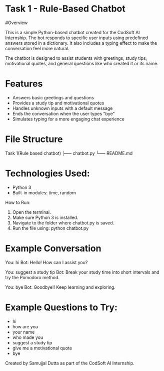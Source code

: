 # Task 1 - Rule-Based Chatbot

#Overview

This is a simple Python-based chatbot created for the CodSoft AI Internship. The bot responds to specific user inputs using predefined answers stored in a dictionary. It also includes a typing effect to make the conversation feel more natural.

The chatbot is designed to assist students with greetings, study tips, motivational quotes, and general questions like who created it or its name.

# Features

- Answers basic greetings and questions
- Provides a study tip and motivational quotes
- Handles unknown inputs with a default message
- Ends the conversation when the user types "bye"
- Simulates typing for a more engaging chat experience

# File Structure

Task 1(Rule based chatbot)
├── chatbot.py
└── README.md


# Technologies Used:

- Python 3
- Built-in modules: time, random

How to Run:

1. Open the terminal.
2. Make sure Python 3 is installed.
3. Navigate to the folder where chatbot.py is saved.
4. Run the file using: python chatbot.py

# Example Conversation

You: hi
Bot: Hello! How can I assist you?

You: suggest a study tip
Bot: Break your study time into short intervals and try the Pomodoro method.

You: bye
Bot: Goodbye!! Keep learning and exploring.

# Example Questions to Try:

- hi
- how are you
- your name
- who made you
- suggest a study tip
- give me a motivational quote
- bye

Created by Samujjal Dutta as part of the CodSoft AI Internship.
